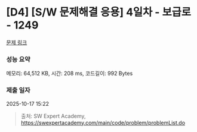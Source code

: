 # [D4] [S/W 문제해결 응용] 4일차 - 보급로 - 1249 

[문제 링크](https://swexpertacademy.com/main/code/problem/problemDetail.do?contestProbId=AV15QRX6APsCFAYD) 

### 성능 요약

메모리: 64,512 KB, 시간: 208 ms, 코드길이: 992 Bytes

### 제출 일자

2025-10-17 15:22



> 출처: SW Expert Academy, https://swexpertacademy.com/main/code/problem/problemList.do